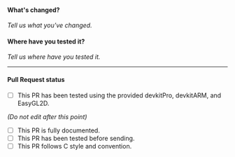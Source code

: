 <!--- ##### REMEMBER TO ALWAYS TEST YOUR PR! -->
#### What's changed?

_Tell us what you've changed._

#### Where have you tested it?

_Tell us where have you tested it._

*** 
#### Pull Request status
- [ ]  This PR has been tested using the provided devkitPro, devkitARM, and EasyGL2D.  

_(Do not edit after this point)_
- [ ]  This PR is fully documented.
- [ ]  This PR has been tested before sending.
- [ ]  This PR follows C style and convention.
